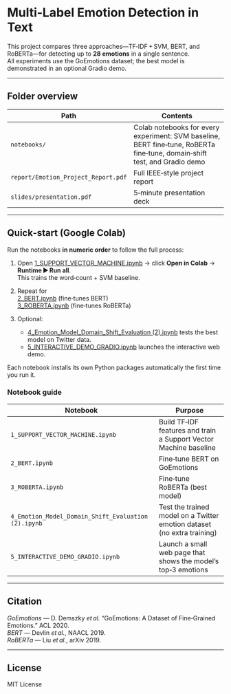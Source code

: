# Multi‑Label Emotion Detection in Text

This project compares three approaches—TF‑IDF + SVM, BERT, and RoBERTa—for detecting up to **28 emotions** in a single sentence.  
All experiments use the GoEmotions dataset; the best model is demonstrated in an optional Gradio demo.

---

## Folder overview

| Path | Contents |
|------|----------|
| `notebooks/` | Colab notebooks for every experiment: SVM baseline, BERT fine‑tune, RoBERTa fine‑tune, domain‑shift test, and Gradio demo |
| `report/Emotion_Project_Report.pdf` | Full IEEE‑style project report |
| `slides/presentation.pdf` | 5‑minute presentation deck |

---

## Quick‑start (Google Colab)

Run the notebooks **in numeric order** to follow the full process:

1. Open [1_SUPPORT_VECTOR_MACHINE.ipynb](notebooks/1_SUPPORT_VECTOR_MACHINE.ipynb) → click **Open in Colab** → **Runtime ▶ Run all**.  
   This trains the word‑count + SVM baseline.

2. Repeat for  
   [2_BERT.ipynb](notebooks/2_BERT.ipynb) (fine‑tunes BERT)  
   [3_ROBERTA.ipynb](notebooks/3_ROBERTA.ipynb) (fine‑tunes RoBERTa)  

3. Optional:  
   * [4_Emotion_Model_Domain_Shift_Evaluation (2).ipynb](notebooks/4_Emotion_Model_Domain_Shift_Evaluation(2).ipynb) tests the best model on Twitter data.  
   * [5_INTERACTIVE_DEMO_GRADIO.ipynb](notebooks/5_INTERACTIVE_DEMO_GRADIO.ipynb) launches the interactive web demo.

Each notebook installs its own Python packages automatically the first time you run it.


### Notebook guide

| Notebook | Purpose |
|----------|---------|
| `1_SUPPORT_VECTOR_MACHINE.ipynb` | Build TF‑IDF features and train a Support Vector Machine baseline |
| `2_BERT.ipynb` | Fine‑tune BERT on GoEmotions |
| `3_ROBERTA.ipynb` | Fine‑tune RoBERTa (best model) |
| `4_Emotion_Model_Domain_Shift_Evaluation (2).ipynb` | Test the trained model on a Twitter emotion dataset (no extra training) |
| `5_INTERACTIVE_DEMO_GRADIO.ipynb` | Launch a small web page that shows the model’s top‑3 emotions |

---

## Citation

*GoEmotions* — D. Demszky *et al.* “GoEmotions: A Dataset of Fine‑Grained Emotions.” ACL 2020.  
*BERT* — Devlin *et al.*, NAACL 2019.  
*RoBERTa* — Liu *et al.*, arXiv 2019.

---

## License

MIT License
